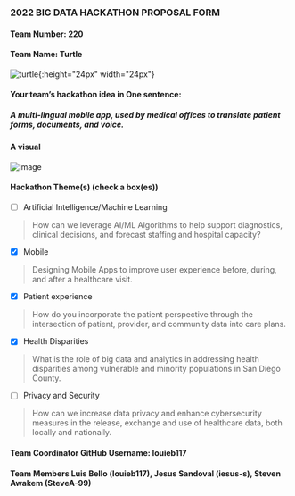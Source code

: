 ### 2022 BIG DATA HACKATHON PROPOSAL FORM

#### Team Number: 220  

#### Team Name: Turtle    
![turtle](https://user-images.githubusercontent.com/23516216/195511513-eacb62a6-82a2-49e9-9206-1d0b42023358.png){:height="24px" width="24px"}

  
#### Your team’s hackathon idea in One sentence:
##### A multi-lingual mobile app, used by medical offices to translate patient forms, documents, and voice.   


#### A visual
![image](https://user-images.githubusercontent.com/84649546/194731156-5298cbe4-0685-46b7-8fda-08c7b8af95b9.png)




#### Hackathon Theme(s) (check a box(es))
- [ ] Artificial Intelligence/Machine Learning 
> How can we leverage AI/ML Algorithms to help support diagnostics, clinical decisions, and forecast staffing and hospital capacity?
- [X] Mobile
> Designing Mobile Apps to improve user experience before, during, and after a healthcare visit.
- [X] Patient experience
> How do you incorporate the patient perspective through the intersection of patient, provider, and community data into care plans.
- [X] Health Disparities
> What is the role of big data and analytics in addressing health disparities among vulnerable and minority populations in San Diego County.
- [ ] Privacy and Security
> How can we increase data privacy and enhance cybersecurity measures in the release, exchange and use of healthcare data, both locally and nationally.

#### Team Coordinator GitHub Username: louieb117

#### Team Members Luis Bello (louieb117), Jesus Sandoval (iesus-s), Steven Awakem (SteveA-99) 

